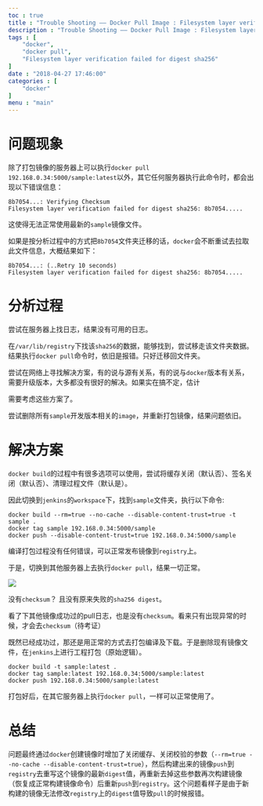 ```yaml
---
toc : true
title : "Trouble Shooting —— Docker Pull Image : Filesystem layer verification failed for digest sha256错误"
description : "Trouble Shooting —— Docker Pull Image : Filesystem layer verification failed for digest sha256错误"
tags : [
	"docker",
	"docker pull",
	"Filesystem layer verification failed for digest sha256"
]
date : "2018-04-27 17:46:00"
categories : [
    "docker"
]
menu : "main"
---
```


# 问题现象

除了打包镜像的服务器上可以执行`docker pull 192.168.0.34:5000/sample:latest`以外，其它任何服务器执行此命令时，都会出现以下错误信息：

```
8b7054...: Verifying Checksum
Filesystem layer verification failed for digest sha256: 8b7054.....
```

这使得无法正常使用最新的`sample`镜像文件。

如果是按分析过程中的方式把`8b7054`文件夹迁移的话，`docker`会不断重试去拉取此文件信息，大概结果如下：

```
8b7054...: (..Retry 10 seconds)
Filesystem layer verification failed for digest sha256: 8b7054.....
```

# 分析过程

尝试在服务器上找日志，结果没有可用的日志。

在`/var/lib/registry`下找该`sha256`的数据，能够找到，尝试移走该文件夹数据。结果执行`docker pull`命令时，依旧是报错。只好迁移回文件夹。

尝试在网络上寻找解决方案，有的说与源有关系，有的说与`docker`版本有关系，需要升级版本，大多都没有很好的解决。如果实在搞不定，估计

需要考虑这些方案了。

尝试删除所有`sample`开发版本相关的`image`，并重新打包镜像，结果问题依旧。

# 解决方案

`docker build`的过程中有很多选项可以使用，尝试将缓存关闭（默认否）、签名关闭（默认否）、清理过程文件（默认是）。

因此切换到`jenkins`的`workspace`下，找到`sample`文件夹，执行以下命令:

```
docker build --rm=true --no-cache --disable-content-trust=true -t sample .
docker tag sample 192.168.0.34:5000/sample
docker push --disable-content-trust=true 192.168.0.34:5000/sample
```

编译打包过程没有任何错误，可以正常发布镜像到`registry`上。

于是，切换到其他服务器上去执行`docker pull`，结果一切正常。

![](/img/docker-registry/8.png)

没有`checksum`？ 且没有原来失败的`sha256 digest`。

看了下其他镜像成功过的pull日志，也是没有`checksum`。看来只有出现异常的时候，才会去`checksum`（待考证）

既然已经成功过，那还是用正常的方式去打包编译及下载。于是删除现有镜像文件，在`jenkins`上进行工程打包（原始逻辑）。

```
docker build -t sample:latest .
docker tag sample:latest 192.168.0.34:5000/sample:latest
docker push 192.168.0.34:5000/sample:latest
```

打包好后，在其它服务器上执行`docker pull`，一样可以正常使用了。

# 总结

问题最终通过`docker`创建镜像时增加了关闭缓存、关闭校验的参数（`--rm=true --no-cache --disable-content-trust=true`），然后构建出来的镜像`push`到`registry`去重写这个镜像的最新`digest`值，再重新去掉这些参数再次构建镜像（恢复成正常构建镜像命令）后重新`push`到`registry`。这个问题看样子是由于新构建的镜像无法修改`registry`上的`digest`值导致`pull`的时候报错。